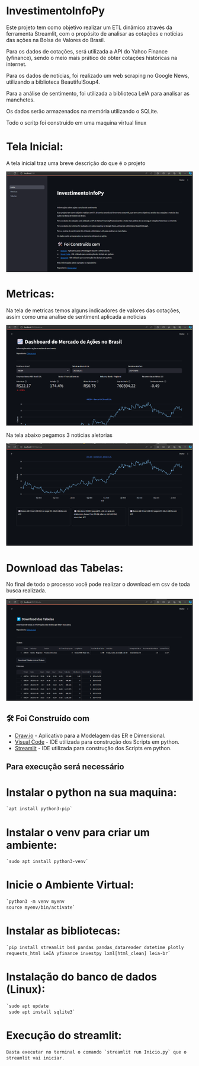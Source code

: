 # InvestimentoInfoPy

Este projeto tem como objetivo realizar um ETL dinâmico através da ferramenta Streamlit, com o propósito de analisar as cotações e notícias das ações na Bolsa de Valores do Brasil.

Para os dados de cotações, será utilizada a API do Yahoo Finance (yfinance), sendo o meio mais prático de obter cotações históricas na internet.

Para os dados de notícias, foi realizado um web scraping no Google News, utilizando a biblioteca BeautifulSoup4.

Para a análise de sentimento, foi utilizada a biblioteca LeIA para analisar as manchetes.

Os dados serão armazenados na memória utilizando o SQLite.

Todo o scritp foi construido em uma maquina virtual linux 


# Tela Inicial: 

A tela inicial traz uma breve descrição do que é o projeto

![alt text](images/tela1.png)

# Metricas: 

Na tela de metricas temos alguns indicadores de valores das cotações, assim como uma analise de sentiment aplicada a noticias

![alt text](images/metricas1.png)


Na tela abaixo pegamos 3 noticias aletorias

![alt text](images/metricas2.png)

# Download das Tabelas:

No final de todo o processo você pode realizar o download em csv de toda busca realizada.

![alt text](images/tabelas.png)

## 🛠️ Foi Construído com

* [Draw.io](https://app.diagrams.net/?mode=google) - Aplicativo para a Modelagem das ER e Dimensional.
* [Visual Code](https://code.visualstudio.com/download) - IDE utilizada para construção dos Scripts em python.
* [Streamlit](https://docs.streamlit.io/) - IDE utilizada para construção dos Scripts em python.


## Para execução será necessário


# Instalar o python na sua maquina:

    `apt install python3-pip`

# Instalar o venv para criar um ambiente:

    `sudo apt install python3-venv`

# Inicie o Ambiente Virtual:

    `python3 -m venv myenv
    source myenv/bin/activate`

# Instalar as bibliotecas: 

    `pip install streamlit bs4 pandas pandas_datareader datetime plotly requests_html LeIA yfinance investpy lxml[html_clean] leia-br`

# Instalação do banco de dados (Linux):

    `sudo apt update
     sudo apt install sqlite3`

# Execução do streamlit:

    Basta executar no terminal o comando `streamlit run Inicio.py` que o streamlit vai iniciar.